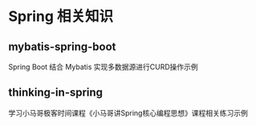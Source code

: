 # Spring 相关知识
## mybatis-spring-boot
Spring Boot 结合 Mybatis 实现多数据源进行CURD操作示例
## thinking-in-spring
学习小马哥极客时间课程《小马哥讲Spring核心编程思想》课程相关练习示例
